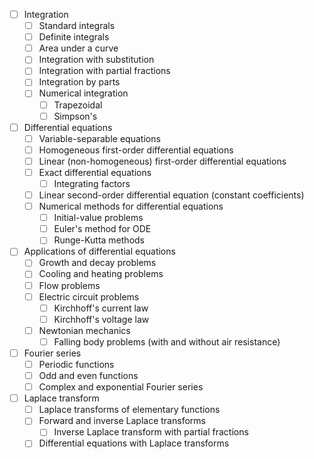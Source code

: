 - [ ] Integration
	- [ ] Standard integrals
	- [ ] Definite integrals
	- [ ] Area under a curve
	- [ ] Integration with substitution
	- [ ] Integration with partial fractions
	- [ ] Integration by parts
	- [ ] Numerical integration
		- [ ] Trapezoidal
		- [ ] Simpson's
- [ ] Differential equations
	- [ ] Variable-separable equations
	- [ ] Homogeneous first-order differential equations
	- [ ] Linear (non-homogeneous) first-order differential equations
	- [ ] Exact differential equations
		- [ ] Integrating factors
	- [ ] Linear second-order differential equation (constant coefficients)
	- [ ] Numerical methods for differential equations
		- [ ] Initial-value problems
		- [ ] Euler's method for ODE
		- [ ] Runge-Kutta methods
- [ ] Applications of differential equations
	- [ ] Growth and decay problems
	- [ ] Cooling and heating problems
	- [ ] Flow problems
	- [ ] Electric circuit problems
		- [ ] Kirchhoff's current law
		- [ ] Kirchhoff's voltage law
	- [ ] Newtonian mechanics
		- [ ] Falling body problems (with and without air resistance)
- [ ] Fourier series
	- [ ] Periodic functions
	- [ ] Odd and even functions
	- [ ] Complex and exponential Fourier series
- [ ] Laplace transform
	- [ ] Laplace transforms of elementary functions
	- [ ] Forward and inverse Laplace transforms
		- [ ] Inverse Laplace transform with partial fractions
	- [ ] Differential equations with Laplace transforms
